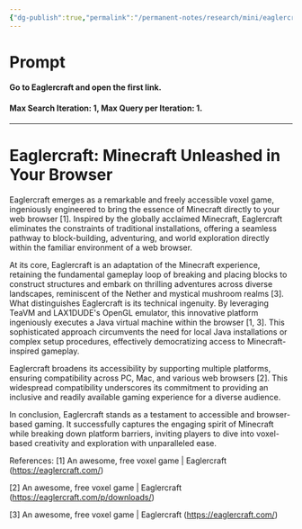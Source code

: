 ```yaml
---
{"dg-publish":true,"permalink":"/permanent-notes/research/mini/eaglercraft-minecraft-unleashed-in-your-browser/"}
---
```


# Prompt

#### Go to Eaglercraft and open the first link.

#### Max Search Iteration: 1, Max Query per Iteration: 1.

---
# Eaglercraft: Minecraft Unleashed in Your Browser

Eaglercraft emerges as a remarkable and freely accessible voxel game, ingeniously engineered to bring the essence of Minecraft directly to your web browser [1]. Inspired by the globally acclaimed Minecraft, Eaglercraft eliminates the constraints of traditional installations, offering a seamless pathway to block-building, adventuring, and world exploration directly within the familiar environment of a web browser.

At its core, Eaglercraft is an adaptation of the Minecraft experience, retaining the fundamental gameplay loop of breaking and placing blocks to construct structures and embark on thrilling adventures across diverse landscapes, reminiscent of the Nether and mystical mushroom realms [3].  What distinguishes Eaglercraft is its technical ingenuity. By leveraging TeaVM and LAX1DUDE's OpenGL emulator, this innovative platform ingeniously executes a Java virtual machine within the browser [1, 3]. This sophisticated approach circumvents the need for local Java installations or complex setup procedures, effectively democratizing access to Minecraft-inspired gameplay.

Eaglercraft broadens its accessibility by supporting multiple platforms, ensuring compatibility across PC, Mac, and various web browsers [2]. This widespread compatibility underscores its commitment to providing an inclusive and readily available gaming experience for a diverse audience.

In conclusion, Eaglercraft stands as a testament to accessible and browser-based gaming. It successfully captures the engaging spirit of Minecraft while breaking down platform barriers, inviting players to dive into voxel-based creativity and exploration with unparalleled ease.

References:
[1] An awesome, free voxel game | Eaglercraft (https://eaglercraft.com/)

[2] An awesome, free voxel game | Eaglercraft (https://eaglercraft.com/p/downloads/)

[3] An awesome, free voxel game | Eaglercraft (https://eaglercraft.com/)
